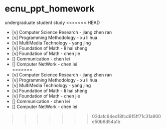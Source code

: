 # ecnu_ppt_homework
undergraduate student study
<<<<<<< HEAD
- [v] Computer Science Research - jiang zhen ran   
- [v] Programming Methodology - xu li hua   
- [v] MultiMedia Technology - yang jing   
- [v] Foundation of Math - li hai sheng   
- [v] Foundation of Math - chen jie   
- [] Communication - chen lei   
- [] Computer NetWork - chen lei   
=======
- [v] Computer Science Research - jiang zhen ran 
- [v] Programming Methodology - xu li hua
- [v] MultiMedia Technology - yang jing
- [v] Foundation of Math - li hai sheng
- [v] Foundation of Math - chen jie
- [] Communication - chen lei
- [] Computer NetWork - chen lei
>>>>>>> 03dafc64ed18fcd615ff71c31a900e50b6d54a1b

